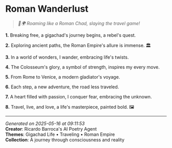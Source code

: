 # Roman Wanderlust

> *🤝🌍 Roaming like a Roman Chad, slaying the travel game!*

**1.** Breaking free, a gigachad's journey begins, a rebel's quest.


**2.** Exploring ancient paths, the Roman Empire's allure is immense. 🏛️


**3.** In a world of wonders, I wander, embracing life's twists.


**4.** The Colosseum's glory, a symbol of strength, inspires my every move.


**5.** From Rome to Venice, a modern gladiator's voyage.


**6.** Each step, a new adventure, the road less traveled.


**7.** A heart filled with passion, I conquer fear, embracing the unknown.


**8.** Travel, live, and love, a life's masterpiece, painted bold. 🖼️



---

*Generated on 2025-05-16 at 09:11:53*  
**Creator**: Ricardo Barroca's AI Poetry Agent  
**Themes**: Gigachad Life • Traveling • Roman Empire  
**Collection**: A journey through consciousness and reality